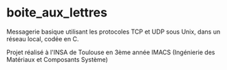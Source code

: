 # boite_aux_lettres
Messagerie basique utilisant les protocoles TCP et UDP sous Unix, dans un réseau local, codée en C.

Projet réalisé à l'INSA de Toulouse en 3ème année IMACS (Ingénierie des Matériaux et Composants Système)
